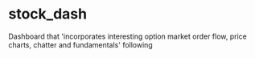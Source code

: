 # stock_dash
Dashboard that 'incorporates interesting option market order flow, price charts, chatter and fundamentals' following 
